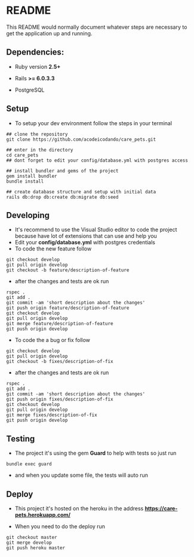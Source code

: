 # README

This README would normally document whatever steps are necessary to get the
application up and running.

## Dependencies:

* Ruby version **2.5+**

* Rails **>= 6.0.3.3**

* PostgreSQL

## Setup

* To setup your dev environment follow the steps in your terminal

```
## clone the repository
git clone https://github.com/acodeicodando/care_pets.git

## enter in the directory
cd care_pets
## dont forget to edit your config/database.yml with postgres access
```

```
## install bundler and gems of the project
gem install bundler
bundle install
```

```
## create database structure and setup with initial data
rails db:drop db:create db:migrate db:seed
```

## Developing

* It's recommend to use the Visual Studio editor to code the project because have lot of extensions that can use and help you
* Edit your **config/database.yml** with postgres credentials
* To code the new feature follow
```
git checkout develop
git pull origin develop
git checkout -b feature/description-of-feature
```
* after the changes and tests are ok run

```
rspec .
git add .
git commit -am 'short description about the changes'
git push origin feature/description-of-feature
git checkout develop
git pull origin develop
git merge feature/description-of-feature
git push origin develop
```

* To code the a bug or fix follow
```
git checkout develop
git pull origin develop
git checkout -b fixes/description-of-fix
```
* after the changes and tests are ok run

```
rspec .
git add .
git commit -am 'short description about the changes'
git push origin fixes/description-of-fix
git checkout develop
git pull origin develop
git merge fixes/description-of-fix
git push origin develop
```

## Testing

* The project it's using the gem **Guard** to help with tests so just run

```
bundle exec guard
```

* and when you update some file, the tests will auto run

## Deploy

* This project it's hosted on the heroku in the address **https://care-pets.herokuapp.com/**

* When you need to do the deploy run

```
git checkout master
git merge develop
git push heroku master
```
